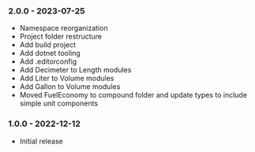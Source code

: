 ### 2.0.0 - 2023-07-25
- Namespace reorganization
- Project folder restructure
- Add build project
- Add dotnet tooling
- Add .editorconfig
- Add Decimeter to Length modules
- Add Liter to Volume modules
- Add Gallon to Volume modules
- Moved FuelEconomy to compound folder and update types to include simple unit components

### 1.0.0 - 2022-12-12
- Initial release
